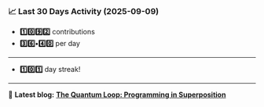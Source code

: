 <!--START_STATS-->
### 📈 Last 30 Days Activity (2025-09-09)  
- **1️⃣0️⃣9️⃣2️⃣** contributions  
- **3️⃣6️⃣•4️⃣0️⃣** per day
---
- **1️⃣0️⃣1️⃣** day streak!
---
📝 **Latest blog:** [**The Quantum Loop: Programming in Superposition**](https://andriak.com/blog/quantum-loop)
<!--END_STATS-->
